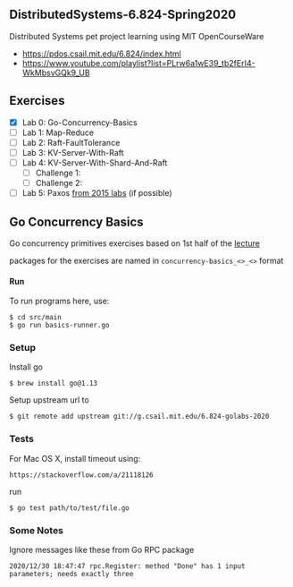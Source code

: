 ## DistributedSystems-6.824-Spring2020
Distributed Systems pet project learning using MIT OpenCourseWare
- https://pdos.csail.mit.edu/6.824/index.html 
- https://www.youtube.com/playlist?list=PLrw6a1wE39_tb2fErI4-WkMbsvGQk9_UB 

## Exercises
- [X] Lab 0: Go-Concurrency-Basics
- [ ] Lab 1: Map-Reduce
- [ ] Lab 2: Raft-FaultTolerance
- [ ] Lab 3: KV-Server-With-Raft
- [ ] Lab 4: KV-Server-With-Shard-And-Raft
    - [ ] Challenge 1:
    - [ ] Challenge 2: 
- [ ] Lab 5: Paxos [from 2015 labs](http://nil.csail.mit.edu/6.824/2015/labs/lab-3.html) (if possible)   

## Go Concurrency Basics
Go concurrency primitives exercises based on 1st half of the [lecture](https://www.youtube.com/watch?v=UzzcUS2OHqo&list=PLrw6a1wE39_tb2fErI4-WkMbsvGQk9_UB&index=5)

packages for the exercises are named in `concurrency-basics_<>_<>` format

#### Run
To run programs here, use:
```
$ cd src/main
$ go run basics-runner.go
```

### Setup

Install go
```
$ brew install go@1.13
```

Setup upstream url to
```
$ git remote add upstream git://g.csail.mit.edu/6.824-golabs-2020
```

### Tests

For Mac OS X, install timeout using:
```
https://stackoverflow.com/a/21118126
```

run
```
$ go test path/to/test/file.go
```

### Some Notes

Ignore messages like these from Go RPC package
```
2020/12/30 18:47:47 rpc.Register: method "Done" has 1 input parameters; needs exactly three
```
